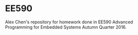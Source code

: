 # EE590
Alex Chen's repository for homework done in EE590 Advanced Programming for Embedded Systems Autumn Quarter 2016.
